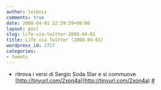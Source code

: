 ```yaml
---
author: leibniz
comments: true
date: 2008-04-01 22:59:59+00:00
layout: post
slug: life-via-twitter-2008-04-01
title: Life via Twitter (2008-04-01)
wordpress_id: 2717
categories:
- tweets
---
```



	
  * ritrova i versi di Sergio Soda Star e si commuove [http://tinyurl.com/2xon4a](http://tinyurl.com/2xon4a) [#](http://twitter.com/leibniz/statuses/780726289)


